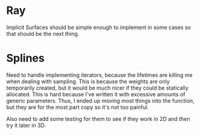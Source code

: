 # Ray

Implicit Surfaces should be simple enough to implement in some cases
so that should be the next thing.

# Splines

Need to handle implementing iterators, because the lifetimes are killing me when dealing with
sampling. This is because the weights are only temporarily created, but it would be much nicer
if they could be statically allocated. This is hard because I've written it with excessive
amounts of generic parameters. Thus, I ended up moving most things into the function, but they
are for the most part copy so it's not too painful.

Also need to add some testing for them to see if they work in 2D and then try it later in 3D.

